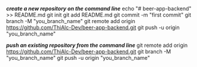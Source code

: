 ***create a new repository on the command line***
echo "# beer-app-backend" >> README.md
git init
git add README.md
git commit -m "first commit"
git branch -M "you_branch_name"
git remote add origin https://github.com/ThiAlc-Dev/beer-app-backend.git
git push -u origin "you_branch_name"

***push an existing repository from the command line***
git remote add origin https://github.com/ThiAlc-Dev/beer-app-backend.git
git branch -M "you_branch_name"
git push -u origin "you_branch_name"